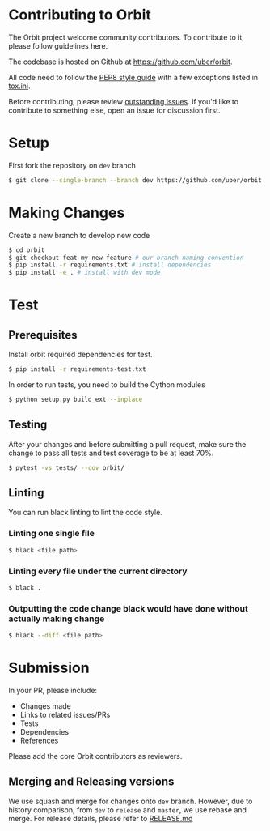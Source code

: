 # Contributing to Orbit

The Orbit project welcome community contributors.
To contribute to it, please follow guidelines here.

The codebase is hosted on Github at https://github.com/uber/orbit.

All code need to follow the [PEP8 style guide](https://www.python.org/dev/peps/pep-0008/) with a few exceptions listed
in [tox.ini](./tox.ini).

Before contributing, please review [outstanding issues](https://github.com/uber/orbit/issues).
If you'd like to contribute to something else, open an issue for discussion first.

# Setup

First fork the repository on `dev` branch
```bash
$ git clone --single-branch --branch dev https://github.com/uber/orbit.git
```

# Making Changes

Create a new branch to develop new code
```bash
$ cd orbit
$ git checkout feat-my-new-feature # our branch naming convention
$ pip install -r requirements.txt # install dependencies
$ pip install -e . # install with dev mode
```

# Test

## Prerequisites
Install orbit required dependencies for test.
```bash
$ pip install -r requirements-test.txt
```

In order to run tests, you need to build the Cython modules
```bash
$ python setup.py build_ext --inplace
```

## Testing

After your changes and before submitting a pull request, make sure the change to pass all tests and test coverage
to be at least 70%.

```bash
$ pytest -vs tests/ --cov orbit/
```

## Linting

You can run black linting to lint the code style.

### Linting one single file
```bash
$ black <file path>
```

### Linting every file under the current directory
```bash
$ black .
```

### Outputting the code change black would have done without actually making change
```bash
$ black --diff <file path>
```

# Submission

In your PR, please include:
- Changes made
- Links to related issues/PRs
- Tests
- Dependencies
- References

Please add the core Orbit contributors as reviewers.

## Merging and Releasing versions
We use squash and merge for changes onto `dev` branch.  However, due to history comparison, from `dev` to `release`
and `master`, we use rebase and merge.  For release details, please refer to [RELEASE.md](./RELEASE.md)
